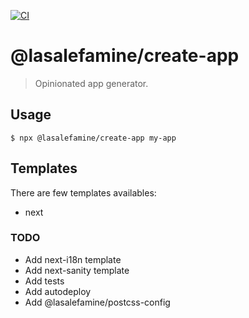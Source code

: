 [![CI](https://github.com/LasaleFamine/create-app/workflows/CI/badge.svg)](https://github.com/LasaleFamine/create-app/actions)

# @lasalefamine/create-app

> Opinionated app generator.

## Usage

```
$ npx @lasalefamine/create-app my-app
```

## Templates

There are few templates availables:

- next

### TODO

- Add next-i18n template
- Add next-sanity template
- Add tests
- Add autodeploy
- Add @lasalefamine/postcss-config
